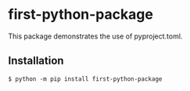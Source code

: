 # first-python-package

This package demonstrates the use of pyproject.toml.

## Installation

```shell
$ python -m pip install first-python-package
```
